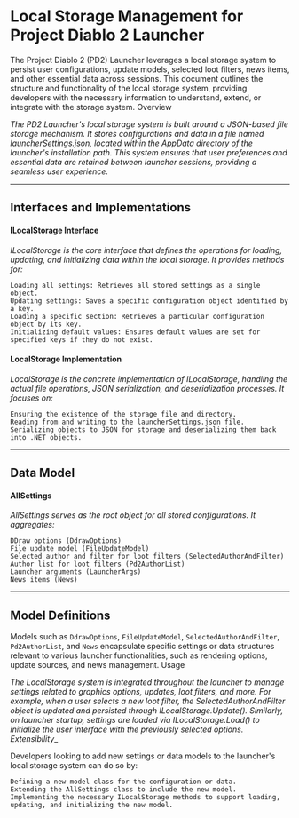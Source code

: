 # Local Storage Management for Project Diablo 2 Launcher

The Project Diablo 2 (PD2) Launcher leverages a local storage system to persist user configurations, update models, selected loot filters, news items, and other essential data across sessions. This document outlines the structure and functionality of the local storage system, providing developers with the necessary information to understand, extend, or integrate with the storage system.
Overview

_The PD2 Launcher's local storage system is built around a JSON-based file storage mechanism. It stores configurations and data in a file named launcherSettings.json, located within the AppData directory of the launcher's installation path. This system ensures that user preferences and essential data are retained between launcher sessions, providing a seamless user experience._
___
## Interfaces and Implementations

#### ILocalStorage Interface

_ILocalStorage is the core interface that defines the operations for loading, updating, and initializing data within the local storage. It provides methods for:_

    Loading all settings: Retrieves all stored settings as a single object.
    Updating settings: Saves a specific configuration object identified by a key.
    Loading a specific section: Retrieves a particular configuration object by its key.
    Initializing default values: Ensures default values are set for specified keys if they do not exist.

#### LocalStorage Implementation

_LocalStorage is the concrete implementation of ILocalStorage, handling the actual file operations, JSON serialization, and deserialization processes. It focuses on:_

    Ensuring the existence of the storage file and directory.
    Reading from and writing to the launcherSettings.json file.
    Serializing objects to JSON for storage and deserializing them back into .NET objects.
___
## Data Model

#### AllSettings

_AllSettings serves as the root object for all stored configurations. It aggregates:_

    DDraw options (DdrawOptions)
    File update model (FileUpdateModel)
    Selected author and filter for loot filters (SelectedAuthorAndFilter)
    Author list for loot filters (Pd2AuthorList)
    Launcher arguments (LauncherArgs)
    News items (News)
___
## Model Definitions

Models such as `DdrawOptions`, `FileUpdateModel`, `SelectedAuthorAndFilter`, `Pd2AuthorList`, and `News` encapsulate specific settings or data structures relevant to various launcher functionalities, such as rendering options, update sources, and news management.
Usage

_The LocalStorage system is integrated throughout the launcher to manage settings related to graphics options, updates, loot filters, and more. For example, when a user selects a new loot filter, the SelectedAuthorAndFilter object is updated and persisted through ILocalStorage.Update(). Similarly, on launcher startup, settings are loaded via ILocalStorage.Load() to initialize the user interface with the previously selected options.
Extensibility__

Developers looking to add new settings or data models to the launcher's local storage system can do so by:

    Defining a new model class for the configuration or data.
    Extending the AllSettings class to include the new model.
    Implementing the necessary ILocalStorage methods to support loading, updating, and initializing the new model.